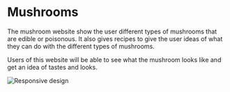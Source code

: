 # Mushrooms
The mushroom website show the user different types of mushrooms that are edible or poisonous. It also gives recipes to give the user ideas of what they can do with the different types of mushrooms. 

Users of this website will be able to see what the mushroom looks like and get an idea of tastes and looks. 

![Responsive design]()
